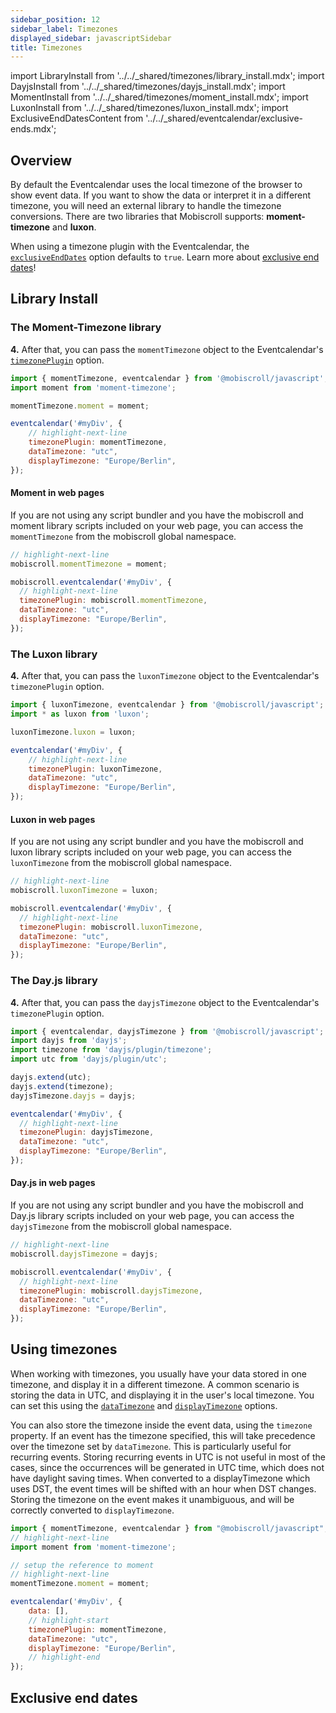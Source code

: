 ```yaml
---
sidebar_position: 12
sidebar_label: Timezones
displayed_sidebar: javascriptSidebar
title: Timezones
---
```


import LibraryInstall from '../../_shared/timezones/library_install.mdx';
import DayjsInstall from '../../_shared/timezones/dayjs_install.mdx';
import MomentInstall from '../../_shared/timezones/moment_install.mdx';
import LuxonInstall from '../../_shared/timezones/luxon_install.mdx';
import ExclusiveEndDatesContent from '../../_shared/eventcalendar/exclusive-ends.mdx';

## Overview

By default the Eventcalendar uses the local timezone of the browser to show event data. If you want to show the data or interpret it in a different timezone, you will need an external library to handle the timezone conversions. There are two libraries that Mobiscroll supports: **moment-timezone** and **luxon**.

When using a timezone plugin with the Eventcalendar, the [`exclusiveEndDates`](api#opt-exclusiveEndDates) option defaults to `true`. Learn more about [exclusive end dates](#exclusive-end-dates)!

## Library Install

<LibraryInstall />

### The Moment-Timezone library

<MomentInstall framework="javascript" />

**4.** After that, you can pass the `momentTimezone` object to the Eventcalendar's [`timezonePlugin`](./api#opt-timezonePlugin) option.

```js
import { momentTimezone, eventcalendar } from '@mobiscroll/javascript';
import moment from 'moment-timezone';

momentTimezone.moment = moment;

eventcalendar('#myDiv', {
    // highlight-next-line
    timezonePlugin: momentTimezone,
    dataTimezone: "utc",
    displayTimezone: "Europe/Berlin",
});
```

#### Moment in web pages

If you are not using any script bundler and you have the mobiscroll and moment library scripts included on your web page, you can access the `momentTimezone` from the mobiscroll global namespace.

```js
// highlight-next-line
mobiscroll.momentTimezone = moment;

mobiscroll.eventcalendar('#myDiv', {
  // highlight-next-line
  timezonePlugin: mobiscroll.momentTimezone,
  dataTimezone: "utc",
  displayTimezone: "Europe/Berlin",
});
```

### The Luxon library

<LuxonInstall framework="javascript" />

**4.** After that, you can pass the `luxonTimezone` object to the Eventcalendar's `timezonePlugin` option.

```js
import { luxonTimezone, eventcalendar } from '@mobiscroll/javascript';
import * as luxon from 'luxon';

luxonTimezone.luxon = luxon;

eventcalendar('#myDiv', {
    // highlight-next-line
    timezonePlugin: luxonTimezone,
    dataTimezone: "utc",
    displayTimezone: "Europe/Berlin",
});
```

#### Luxon in web pages

If you are not using any script bundler and you have the mobiscroll and luxon library scripts included on your web page, you can access the `luxonTimezone` from the mobiscroll global namespace.

```js
// highlight-next-line
mobiscroll.luxonTimezone = luxon;

mobiscroll.eventcalendar('#myDiv', {
  // highlight-next-line
  timezonePlugin: mobiscroll.luxonTimezone,
  dataTimezone: "utc",
  displayTimezone: "Europe/Berlin",
});
```

### The Day.js library

<DayjsInstall framework="javascript" />

**4.** After that, you can pass the `dayjsTimezone` object to the Eventcalendar's `timezonePlugin` option.

```js
import { eventcalendar, dayjsTimezone } from '@mobiscroll/javascript';
import dayjs from 'dayjs';
import timezone from 'dayjs/plugin/timezone';
import utc from 'dayjs/plugin/utc';

dayjs.extend(utc);
dayjs.extend(timezone);
dayjsTimezone.dayjs = dayjs;

eventcalendar('#myDiv', {
  // highlight-next-line
  timezonePlugin: dayjsTimezone,
  dataTimezone: "utc",
  displayTimezone: "Europe/Berlin",
});
```

#### Day.js in web pages

If you are not using any script bundler and you have the mobiscroll and Day.js library scripts included on your web page, you can access the `dayjsTimezone` from the mobiscroll global namespace.

```js
// highlight-next-line
mobiscroll.dayjsTimezone = dayjs;

mobiscroll.eventcalendar('#myDiv', {
  // highlight-next-line
  timezonePlugin: mobiscroll.dayjsTimezone,
  dataTimezone: "utc",
  displayTimezone: "Europe/Berlin",
});
```

## Using timezones

When working with timezones, you usually have your data stored in one timezone, and display it in a different timezone. A common scenario is storing the data in UTC, and displaying it in the user's local timezone. You can set this using the [`dataTimezone`](api#opt-dataTimezone) and [`displayTimezone`](api#opt-displayTimezone) options.

You can also store the timezone inside the event data, using the `timezone` property. If an event has the timezone specified, this will take precedence over the timezone set by `dataTimezone`. This is particularly useful for recurring events. Storing recurring events in UTC is not useful in most of the cases, since the occurrences will be generated in UTC time, which does not have daylight saving times. When converted to a displayTimezone which uses DST, the event times will be shifted with an hour when DST changes. Storing the timezone on the event makes it unambiguous, and will be correctly converted to `displayTimezone`.

```js title="Example"
import { momentTimezone, eventcalendar } from "@mobiscroll/javascript";
// highlight-next-line
import moment from 'moment-timezone';

// setup the reference to moment
// highlight-next-line
momentTimezone.moment = moment;

eventcalendar('#myDiv', {
    data: [],
    // highlight-start
    timezonePlugin: momentTimezone,
    dataTimezone: "utc",
    displayTimezone: "Europe/Berlin",
    // highlight-end
});
```

## Exclusive end dates

<ExclusiveEndDatesContent />